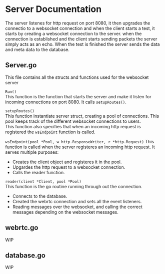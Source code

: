 # Server Documentation

The server listenes for http request on port 8080, it then upgrades the connectio to a websocket connection and when the client starts a test, it starts by creating a websocket connection to the server. when the connection is established and the client starts sending packets the server simply acts as an echo. When the test is finished the server sends the data and meta data to the database.


## Server.go
This file contains all the structs and functions used for the websocket server

`Run()`  
This function is the function that starts the server and make it listen for incoming connections on port 8080.
It calls `setupRoutes()`.  

`setupRoutes()`  
This function instantiate server struct, creating a pool of connections. This pool keeps track of the different websocket connections to users.  
This function also specifies that when an incoming http request is registered the `wsEndpoint` function is called.

`wsEndpoint(pool *Pool, w http.ResponseWriter, r *http.Request)`
This function is called when the server registeres an incoming http request. It serves multiple purposes:
- Creates the client object and registeres it in the pool.
- Upgardes the http request to a websocket connection.
- Calls the reader function.


`reader(client *Client, pool *Pool)`  
This function is the go routine running through out the connection. 
- Connects to the database.
- Created the webrtc connection and sets all the event listeners.
- Reading messages over the websocket, and calling the correct messages depending on the websocket      messages.



## webrtc.go
WIP

## database.go
WIP

